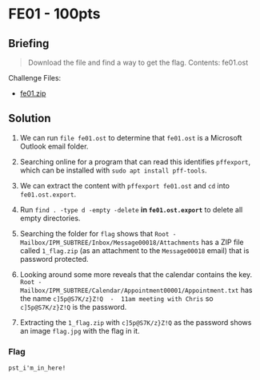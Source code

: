# FE01 - 100pts

## Briefing

> Download the file and find a way to get the flag. Contents: fe01.ost

Challenge Files:

* [fe01.zip](./fe01.zip)

## Solution

1. We can run `file fe01.ost` to determine that `fe01.ost` is a Microsoft Outlook email folder.

2. Searching online for a program that can read this identifies `pffexport`, which can be installed with `sudo apt install pff-tools`.

3. We can extract the content with `pffexport fe01.ost` and `cd` into `fe01.ost.export`.

4. Run `find . -type d -empty -delete` **in `fe01.ost.export`** to delete all empty directories.

5. Searching the folder for `flag` shows that `Root - Mailbox/IPM_SUBTREE/Inbox/Message00018/Attachments` has a ZIP file called `1_flag.zip` (as an attachment to the `Message00018` email) that is password protected.

6. Looking around some more reveals that the calendar contains the key. `Root - Mailbox/IPM_SUBTREE/Calendar/Appointment00001/Appointment.txt` has the name `c]5p@S7K/z}Z!Q  -  11am meeting with Chris` so `c]5p@S7K/z}Z!Q` is the password.

7. Extracting the `1_flag.zip` with `c]5p@S7K/z}Z!Q` as the password shows an image `flag.jpg` with the flag in it.

### Flag

`pst_i'm_in_here!`
